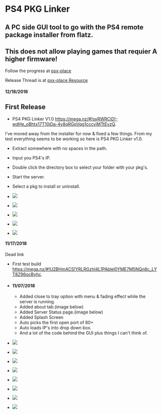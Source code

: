 # PS4 PKG Linker
## A PC side GUI tool to go with the PS4 remote package installer from flatz.
## This does not allow playing games that requier A higher firmware!


Follow the progress at [psx-place](http://www.psx-place.com/threads/wip-ps4-pkg-linker.21301/)

Release Thread is at [psx-place Resource](http://www.psx-place.com/resources/ps4-pkg-linker.730/)

 #### 12/18/2018
 ## First Release 
  * PS4 PKG Linker V1.0 https://mega.nz/#!oyRWRCjD!-wdHe_oBhtx17T10iDa-4y8qRGpVqg1cccviMTtEvzQ.
  
  
I've moved away from the installer for now & fixed a few things. From my test everything seems to be working so here is PS4 PKG Linker v1.0.
 * Extract somewhere with no spaces in the path.
 * Input you PS4's IP.
 * Double click the directory box to select your folder with your pkg's.
 * Start the server.
 * Select a pkg to install or uninstall.
 
* ![](https://i.imgur.com/onhRVHGl.png)
* ![](https://i.imgur.com/gKfUQlZl.png)
* ![](https://i.imgur.com/8W7aF6yl.png)
* ![](https://i.imgur.com/4K0ZnWCl.png)
* ![](https://i.imgur.com/qFR51LDl.png)


 #### 11/17/2018
 Dead link
  * First test build https://mega.nz/#!U2BHmACS!YRLRGzhI4L1PAblel0YME7M5NQn8c_LYT8Z96ocByhc.

* #### 11/07/2018
  * Added close to tray option with menu & fading effect while the server is running.
  * Added about tab.(image below)
  * Added Server Status page.(image below)
  * Added Splash Screen
  * Auto picks the first open port of 80+
  * Auto loads IP's into drop down box.
  * And a lot of the code behind the GUI plus things I can't think of.





* ![](https://i.imgur.com/VU59aM9m.png?1)
* ![](https://i.imgur.com/F3lYIygm.png)
* ![](https://i.imgur.com/SlwQqdjm.png)
* ![](https://i.imgur.com/yjgKntwm.png)
* ![](https://i.imgur.com/s8WjIHfm.png)
* ![](https://i.imgur.com/UhCXP5em.png)
* ![](https://i.imgur.com/qnBX89Cm.png)
* ![](https://i.imgur.com/fsx9uX4m.png)
